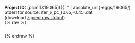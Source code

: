**Project ID:** [plumID:19.065]({{ '/' | absolute_url }}eggs/19/065/)  
Stderr for source:  iter_6_pc_[0.65,-0.45].dat   
(download [zipped raw stdout](iter_6_pc_[0.65,-0.45].dat.plumed_master.stdout.txt.zip))  
{% raw %}
<pre>
</pre>
{% endraw %}
